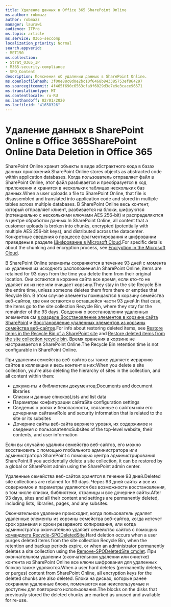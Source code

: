 ```yaml
---
title: Удаление данных в Office 365 SharePoint Online
ms.author: robmazz
author: robmazz
manager: laurawi
audience: ITPro
ms.topic: article
ms.service: O365-seccomp
localization_priority: Normal
search.appverid:
- MET150
ms.collection:
- Strat_O365_IP
- M365-security-compliance
- SPO_Content
description: Пояснения об удалении данных в SharePoint Online.
ms.openlocfilehash: 3f00e88c8d0e2bc10f6468b843385753ef864297
ms.sourcegitcommit: 4f465f690c6563cfa9f6029d3e7e9e3cace96671
ms.translationtype: MT
ms.contentlocale: ru-RU
ms.lasthandoff: 02/01/2020
ms.locfileid: "41658326"
---
```

# <a name="sharepoint-online-data-deletion-in-office-365"></a><span data-ttu-id="5fc90-103">Удаление данных в SharePoint Online в Office 365</span><span class="sxs-lookup"><span data-stu-id="5fc90-103">SharePoint Online Data Deletion in Office 365</span></span>

<span data-ttu-id="5fc90-104">SharePoint Online хранит объекты в виде абстрактного кода в базах данных приложений.</span><span class="sxs-lookup"><span data-stu-id="5fc90-104">SharePoint Online stores objects as abstracted code within application databases.</span></span> <span data-ttu-id="5fc90-105">Когда пользователь отправляет файл в SharePoint Online, этот файл разбивается и преобразуется в код приложения и хранится в нескольких таблицах нескольких баз данных.</span><span class="sxs-lookup"><span data-stu-id="5fc90-105">When a user uploads a file to SharePoint Online, that file is disassembled and translated into application code and stored in multiple tables across multiple databases.</span></span> <span data-ttu-id="5fc90-106">В SharePoint Online весь контент, который отправляет клиент, разбивается на блоки, шифруются (потенциально с несколькими ключами AES 256-bit) и распределяются в центре обработки данных.</span><span class="sxs-lookup"><span data-stu-id="5fc90-106">In SharePoint Online, all content that a customer uploads is broken into chunks, encrypted (potentially with multiple AES 256-bit keys), and distributed across the datacenter.</span></span> <span data-ttu-id="5fc90-107">Конкретные сведения о процессе фрагментирования и шифровании приведены в разделе [Шифрование в Microsoft Cloud](https://docs.microsoft.com/microsoft-365/compliance/office-365-encryption-in-the-microsoft-cloud-overview).</span><span class="sxs-lookup"><span data-stu-id="5fc90-107">For specific details about the chunking and encryption process, see [Encryption in the Microsoft Cloud](https://docs.microsoft.com/microsoft-365/compliance/office-365-encryption-in-the-microsoft-cloud-overview).</span></span> 

<span data-ttu-id="5fc90-108">В SharePoint Online элементы сохраняются в течение 93 дней с момента их удаления из исходного расположения.</span><span class="sxs-lookup"><span data-stu-id="5fc90-108">In SharePoint Online, items are retained for 93 days from the time you delete them from their original location.</span></span> <span data-ttu-id="5fc90-109">Они остаются в корзине сайта все время, если кто-то не удаляет их из нее или очищает корзину.</span><span class="sxs-lookup"><span data-stu-id="5fc90-109">They stay in the site Recycle Bin the entire time, unless someone deletes them from there or empties that Recycle Bin.</span></span> <span data-ttu-id="5fc90-110">В этом случае элементы помещаются в корзину семейства веб-сайтов, где они остаются в оставшейся части 93 дней.</span><span class="sxs-lookup"><span data-stu-id="5fc90-110">In that case, the items go to the site collection Recycle Bin, where they stay for the remainder of the 93 days.</span></span> <span data-ttu-id="5fc90-111">Сведения о восстановлении удаленных элементов см [в разделе Восстановление элементов в корзине сайта SharePoint](https://support.office.com/article/6df466b6-55f2-4898-8d6e-c0dff851a0be#ID0EAADAAA=Online
) и [Восстановление удаленных элементов из корзины семейства веб-сайтов](https://support.office.com/article/5fa924ee-16d7-487b-9a0a-021b9062d14b).</span><span class="sxs-lookup"><span data-stu-id="5fc90-111">For info about restoring deleted items, see [Restore items in the Recycle Bin of a SharePoint site](https://support.office.com/article/6df466b6-55f2-4898-8d6e-c0dff851a0be#ID0EAADAAA=Online
) and [Restore deleted items from the site collection recycle bin](https://support.office.com/article/5fa924ee-16d7-487b-9a0a-021b9062d14b).</span></span> <span data-ttu-id="5fc90-112">Время хранения в корзине не настраивается в SharePoint Online.</span><span class="sxs-lookup"><span data-stu-id="5fc90-112">The Recycle Bin retention time is not configurable in SharePoint Online.</span></span>

<span data-ttu-id="5fc90-113">При удалении семейства веб-сайтов вы также удаляете иерархию сайтов в коллекции и весь контент в них:</span><span class="sxs-lookup"><span data-stu-id="5fc90-113">When you delete a site collection, you're also deleting the hierarchy of sites in the collection, and all content within them:</span></span>

- <span data-ttu-id="5fc90-114">документы и библиотеки документов;</span><span class="sxs-lookup"><span data-stu-id="5fc90-114">Documents and document libraries</span></span>
- <span data-ttu-id="5fc90-115">Списки и данные списков</span><span class="sxs-lookup"><span data-stu-id="5fc90-115">Lists and list data</span></span>
- <span data-ttu-id="5fc90-116">Параметры конфигурации сайта</span><span class="sxs-lookup"><span data-stu-id="5fc90-116">Site configuration settings</span></span>
- <span data-ttu-id="5fc90-117">Сведения о ролях и безопасности, связанные с сайтом или его дочерними сайтами</span><span class="sxs-lookup"><span data-stu-id="5fc90-117">Role and security information that is related to the site or its subsites</span></span>
- <span data-ttu-id="5fc90-118">Дочерние сайты веб-сайта верхнего уровня, их содержимое и сведения о пользователях</span><span class="sxs-lookup"><span data-stu-id="5fc90-118">Subsites of the top-level website, their contents, and user information</span></span>

<span data-ttu-id="5fc90-119">Если вы случайно удалили семейство веб-сайтов, его можно восстановить с помощью глобального администратора или администратора SharePoint с помощью центра администрирования SharePoint.</span><span class="sxs-lookup"><span data-stu-id="5fc90-119">If you accidentally delete a site collection, it can be restored by a global or SharePoint admin using the SharePoint admin center.</span></span>

<span data-ttu-id="5fc90-120">Удаленные семейства веб-сайтов хранятся в течение 93 дней.</span><span class="sxs-lookup"><span data-stu-id="5fc90-120">Deleted site collections are retained for 93 days.</span></span> <span data-ttu-id="5fc90-121">Через 93 дней сайты и все их содержимое и параметры удаляются без возможности восстановления, в том числе списки, библиотеки, страницы и все дочерние сайты.</span><span class="sxs-lookup"><span data-stu-id="5fc90-121">After 93 days, sites and all their content and settings are permanently deleted, including lists, libraries, pages, and any subsites.</span></span>

<span data-ttu-id="5fc90-122">Окончательное удаление происходит, когда пользователь удаляет удаленные элементы из корзины семейства веб-сайтов, когда истечет срок хранения и сроки резервного копирования, или когда администратор окончательно удаляет семейство сайтов с помощью [командлета Recycle-SPODeletedSite](/powershell/module/sharepoint-online/Remove-SPODeletedSite?view=sharepoint-ps).</span><span class="sxs-lookup"><span data-stu-id="5fc90-122">Hard deletion occurs when a user purges deleted items from the site collection Recycle Bin, when the retention and backup periods expire, or when an administrator permanently deletes a site collection using the [Remove-SPODeletedSite cmdlet](/powershell/module/sharepoint-online/Remove-SPODeletedSite?view=sharepoint-ps).</span></span> <span data-ttu-id="5fc90-123">При окончательном удалении (окончательном удалении или очистке) контента из SharePoint Online все ключи шифрования для удаленных блоков также удаляются.</span><span class="sxs-lookup"><span data-stu-id="5fc90-123">When a user hard deletes (permanently deletes, or purges) content from SharePoint Online, all encryption keys for the deleted chunks are also deleted.</span></span> <span data-ttu-id="5fc90-124">Блоки на дисках, которые ранее сохраняли удаленные блоки, помечаются как неиспользуемые и доступны для повторного использования.</span><span class="sxs-lookup"><span data-stu-id="5fc90-124">The blocks on the disks that previously stored the deleted chunks are marked as unused and available for re-use.</span></span>
